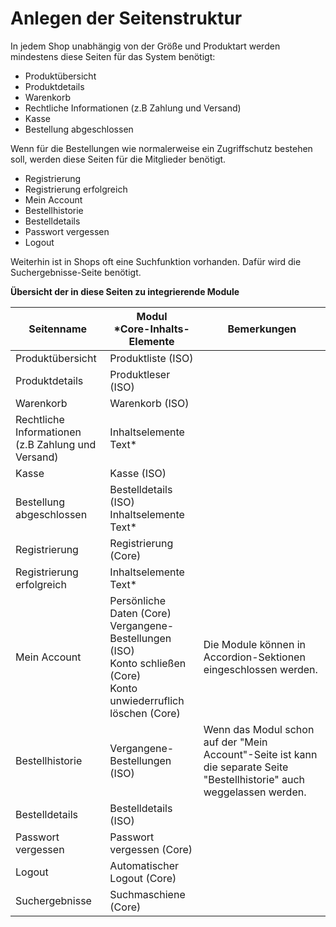 # Anlegen der Seitenstruktur

In jedem Shop unabhängig von der Größe und Produktart werden mindestens diese Seiten für das System benötigt:

* Produktübersicht
* Produktdetails
* Warenkorb
* Rechtliche Informationen (z.B Zahlung und Versand)
* Kasse 
* Bestellung abgeschlossen

Wenn für die Bestellungen wie normalerweise ein Zugriffschutz bestehen soll, werden diese Seiten für die Mitglieder benötigt.

* Registrierung
* Registrierung erfolgreich
* Mein Account
* Bestellhistorie
* Bestelldetails
* Passwort vergessen
* Logout

Weiterhin ist in Shops oft eine Suchfunktion vorhanden. Dafür wird die Suchergebnisse-Seite benötigt.


**Übersicht der in diese Seiten zu integrierende Module**

<table>
<thead>
<tr>
	<th>Seitenname</th>
	<th>Modul<br>*Core-Inhalts-Elemente</th>
	<th>Bemerkungen</th>
</tr>
</thead>
<tbody>
<tr>
	<td>Produktübersicht</td>
	<td>Produktliste (ISO)</td>
	<td></td>
</tr>
<tr>
	<td>Produktdetails</td>
	<td>Produktleser (ISO)</td>
	<td></td>
</tr>
<tr>
	<td>Warenkorb</td>
	<td>Warenkorb (ISO)</td>
	<td></td>
</tr>
<tr>
	<td>Rechtliche Informationen<br>(z.B Zahlung und Versand)</td>
	<td>Inhaltselemente Text*</td>
	<td></td>
</tr>
<tr>
	<td>Kasse</td>
	<td>Kasse (ISO)</td>
	<td></td>
</tr>
<tr>
	<td>Bestellung abgeschlossen</td>
	<td>Bestelldetails (ISO)<br>Inhaltselemente Text* </td>
	<td></td>
</tr>
<tr>
	<td>Registrierung</td>
	<td>Registrierung (Core)</td>
	<td></td>
</tr>
<tr>
	<td>Registrierung erfolgreich</td>
	<td>Inhaltselemente Text*</td>
	<td></td>
</tr>
<tr>
	<td>Mein Account</td>
	<td>Persönliche Daten (Core)<br>Vergangene-Bestellungen (ISO)<br>Konto schließen (Core)<br>Konto unwiederruflich löschen (Core)</td>
	<td>Die Module können in Accordion-Sektionen eingeschlossen werden.</td>
</tr>
<tr>
	<td>Bestellhistorie</td>
	<td>Vergangene-Bestellungen (ISO)</td>
	<td>Wenn das Modul schon auf der "Mein Account"-Seite ist kann die separate Seite "Bestellhistorie" auch weggelassen werden.</td>
</tr>
<tr>
	<td>Bestelldetails</td>
	<td>Bestelldetails (ISO)</td>
	<td></td>
</tr>
<tr>
	<td>Passwort vergessen</td>
	<td>Passwort vergessen (Core)</td>
	<td></td>
</tr>
<tr>
	<td>Logout</td>
	<td>Automatischer Logout (Core)</td>
	<td></td>
</tr>
<tr>
	<td>Suchergebnisse</td>
	<td>Suchmaschiene (Core)
</td>
	<td></td>
</tr>
</tbody>
</table>